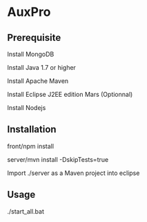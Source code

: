# AuxPro

## Prerequisite

Install MongoDB

Install Java 1.7 or higher

Install Apache Maven

Install Eclipse J2EE edition Mars (Optionnal)

Install Nodejs

## Installation

front/npm install

server/mvn install -DskipTests=true

Import ./server as a Maven project into eclipse

## Usage

./start_all.bat
